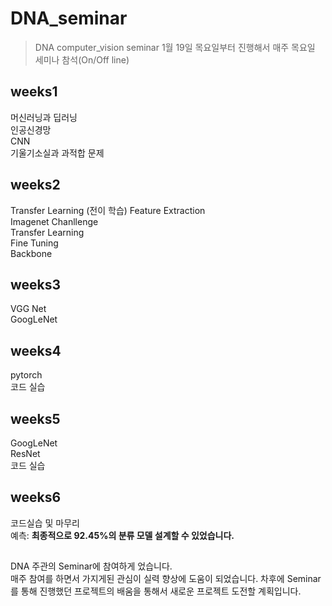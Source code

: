 # DNA_seminar
> DNA computer_vision seminar
> 1월 19일 목요일부터 진행해서 매주 목요일 세미나 참석(On/Off line)

## weeks1
머신러닝과 딥러닝\
인공신경망\
CNN\
기울기소실과 과적합 문제
## weeks2
Transfer Learning (전이 학습)
Feature Extraction\
Imagenet Chanllenge\
Transfer Learning\
Fine Tuning\
Backbone
## weeks3
VGG Net\
GoogLeNet
## weeks4
pytorch\
코드 실습
## weeks5
GoogLeNet\
ResNet\
코드 실습
## weeks6
코드실습 및 마무리\
예측:
**최종적으로 92.45%의 분류 모델 설계할 수 있었습니다.**
##
DNA 주관의 Seminar에 참여하게 었습니다.\
매주 참여를 하면서 가지게된 관심이 실력 향상에 도움이 되었습니다.
차후에 Seminar를 통해 진행했던 프로젝트의 배움을 통해서 새로운 프로젝트 도전할 계획입니다.
